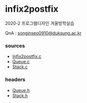 # infix2postfix

2020-2 프로그램디자인 겨울방학실습

QnA : songinseo0910@duksung.ac.kr

### sources
- [Infix2postfix.c](https://github.com/fortunetiger/infix2postfix/blob/master/sources/Infix2Postfix.c)
- [Queue.c](https://github.com/fortunetiger/infix2postfix/blob/master/sources/Queue.c)
- [Stack.c](https://github.com/fortunetiger/infix2postfix/blob/master/sources/Stack.c)

### headers
- [Queue.h](https://github.com/fortunetiger/infix2postfix/blob/master/sources/Queue.h)
- [Stack.h](https://github.com/fortunetiger/infix2postfix/blob/master/sources/Stack.h)
